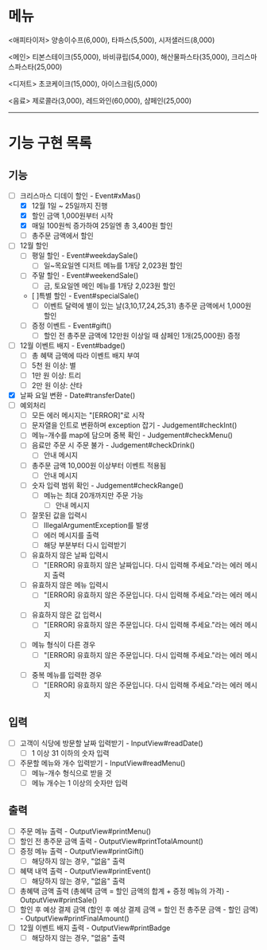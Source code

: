# 메뉴
<애피타이저>
양송이수프(6,000), 타파스(5,500), 시저샐러드(8,000)

<메인>
티본스테이크(55,000), 바비큐립(54,000), 해산물파스타(35,000), 크리스마스파스타(25,000)

<디저트>
초코케이크(15,000), 아이스크림(5,000)

<음료>
제로콜라(3,000), 레드와인(60,000), 샴페인(25,000)

---

# 기능 구현 목록
## 기능
- [ ] 크리스마스 디데이 할인 - Event#xMas()
  - [x] 12월 1일 ~ 25일까지 진행
  - [x] 할인 금액 1,000원부터 시작
  - [x] 매일 100원씩 증가하여 25일엔 총 3,400원 할인
  - [ ] 총주문 금액에서 할인
- [ ] 12월 할인
  - [ ] 평일 할인 - Event#weekdaySale()
    - [ ] 일~목요일엔 디저트 메뉴를 1개당 2,023원 할인
  - [ ] 주말 할인 - Event#weekendSale()
    - [ ] 금, 토요일엔 메인 메뉴를 1개당 2,023원 할인
  - [ ]특별 할인 - Event#specialSale()
    - [ ] 이벤트 달력에 별이 있는 날(3,10,17,24,25,31) 총주문 금액에서 1,000원 할인
  - [ ] 증정 이벤트 - Event#gift()
    - [ ] 할인 전 총주문 금액에 12만원 이상일 때 샴페인 1개(25,000원) 증정
- [ ] 12월 이벤트 배지 - Event#badge()
  - [ ] 총 혜택 금액에 따라 이벤트 배지 부여
  - [ ] 5천 원 이상: 별 
  - [ ] 1만 원 이상: 트리 
  - [ ] 2만 원 이상: 산타
- [x] 날짜 요일 변환 - Date#transferDate()
- [ ] 예외처리
  - [ ] 모든 에러 메시지는 "[ERROR]"로 시작
  - [ ] 문자열을 인트로 변환하며 exception 잡기 - Judgement#checkInt()
  - [ ] 메뉴-개수를 map에 담으며 중복 확인 - Judgement#checkMenu()
  - [ ] 음료만 주문 시 주문 불가 - Judgement#checkDrink()
    - [ ] 안내 메시지
  - [ ] 총주문 금액 10,000원 이상부터 이벤트 적용됨
    - [ ] 안내 메시지
  - [ ] 숫자 입력 범위 확인 - Judgement#checkRange()
    - [ ] 메뉴는 최대 20개까지만 주문 가능
      - [ ] 안내 메시지
  - [ ] 잘못된 값을 입력시
    - [ ] IllegalArgumentException를 발생
    - [ ] 에러 메시지를 출력
    - [ ] 해당 부분부터 다시 입력받기
  - [ ] 유효하지 않은 날짜 입력시
    - [ ] "[ERROR] 유효하지 않은 날짜입니다. 다시 입력해 주세요."라는 에러 메시지 출력
  - [ ] 유효하지 않은 메뉴 입력시
    - [ ] "[ERROR] 유효하지 않은 주문입니다. 다시 입력해 주세요."라는 에러 메시지
  - [ ] 유효하지 않은 값 입력시
    - [ ] "[ERROR] 유효하지 않은 주문입니다. 다시 입력해 주세요."라는 에러 메시지
  - [ ] 메뉴 형식이 다른 경우
    - [ ] "[ERROR] 유효하지 않은 주문입니다. 다시 입력해 주세요."라는 에러 메시지
  - [ ] 중복 메뉴를 입력한 경우
    - [ ] "[ERROR] 유효하지 않은 주문입니다. 다시 입력해 주세요."라는 에러 메시지

## 입력
- [ ] 고객이 식당에 방문할 날짜 입력받기 - InputView#readDate()
  - [ ] 1 이상 31 이하의 숫자 입력
- [ ] 주문할 메뉴와 개수 입력받기 - InputView#readMenu()
  - [ ] 메뉴-개수 형식으로 받을 것
  - [ ] 메뉴 개수는 1 이상의 숫자만 입력

## 출력
- [ ] 주문 메뉴 출력 - OutputView#printMenu()
- [ ] 할인 전 총주문 금액 출력 - OutputView#printTotalAmount()
- [ ] 증정 메뉴 출력 - OutputView#printGift()
  - [ ] 해당하지 않는 경우, "없음" 출력
- [ ] 혜택 내역 출력 - OutputView#printEvent()
  - [ ] 해당하지 않는 경우, "없음" 출력
- [ ] 총혜택 금액 출력 (총혜택 금액 = 할인 금액의 합계 + 증정 메뉴의 가격) - OutputView#printSale()
- [ ] 할인 후 예상 결제 금액 (할인 후 예상 결제 금액 = 할인 전 총주문 금액 - 할인 금액) - OutputView#printFinalAmount()
- [ ] 12월 이벤트 배지 출력 - OutputView#printBadge
  - [ ] 해당하지 않는 경우, "없음" 출력